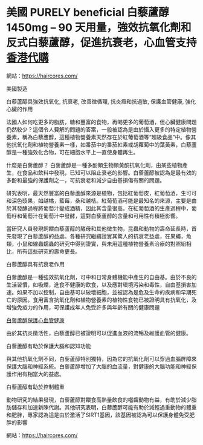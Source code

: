# 美國 PURELY beneficial 白藜蘆醇 1450mg – 90 天用量，強效抗氧化劑和反式白藜蘆醇，促進抗衰老，心血管支持 [香港代購](https://haircores.com/)

網站：https://haircores.com/

美國製造

白藜蘆醇具強效抗氧化, 抗衰老, 改善微循環, 抗炎癥和抗過敏, 保護血管健康, 強化心臟的作用

法國人如何吃更多的脂肪，糖和豐富的食物，再喝更多的葡萄酒，但心臟健康問題仍然較少？這個令人費解的問題的答案，一般被認為是由於攝入更多的特定植物營養素，稱為白藜蘆醇，這種植物營養素天然存在於紅葡萄酒等“超級食品”中。像其他抗氧化劑和植物營養素一樣，如番茄中的番茄紅素或胡蘿蔔中的葉黃素，白藜蘆醇是一種強效化合物，可在細胞水平上一直使身體再生。

什麼是白藜蘆醇？
白藜蘆醇是一種多酚類生物類黃酮抗氧化劑，由某些植物產生，在食品和飲料中發現，已知可以阻止衰老的影響。白藜蘆醇被認為是最有效的多酚和最強的保護劑之一，可抗衰老和減少自由基損傷有關的問題。

研究表明，最天然豐富的白藜蘆醇來源是植物，包括紅葡萄皮，紅葡萄酒，生可可和深色漿果，如越橘，藍莓，桑和越桔。紅葡萄酒可能是最知名的來源，主要是由於其發酵過程將葡萄汁變成酒精，因此其含量很高。在紅葡萄酒的生產過程中，葡萄籽和葡萄汁在葡萄汁中發酵，這對白藜蘆醇的含量和可用性有積極影響。

當研究人員發現飼餵白藜蘆醇的酵母和其他微生物，昆蟲和動物的壽命延長時，首先發現了白藜蘆醇的益處。各種研究繼續證實其驚人的抗衰老益處，在果蠅，魚類，小鼠和線蟲蠕蟲的研究中得到證實，與未用這種植物營養素治療的對照組相比，所有這些研究的壽命更長。

白藜蘆醇具有抗衰老作用

白藜蘆醇是一種強效抗氧化劑，可中和日常身體機能中產生的自由基。由於不良的生活習慣，如吸煙，進食不健康的飲食，以及應對環境污染和毒性，自由基損害加速。如果不加以控制，自由基可以破壞細胞，並被認為是危及生命的疾病和早期死亡的原因。食用富含抗氧化劑和植物營養素的植物性食物已被證明具有抗氧化，及增強免疫力的作用，可保護成年人免受許多與年齡有關的健康問題

[白藜蘆醇保護心血管健康](https://haircores.com/product/%e7%be%8e%e5%9c%8b-purely-beneficial-%e7%99%bd%e8%97%9c%e8%98%86%e9%86%87-1450mg-90-%e5%a4%a9%e7%94%a8%e9%87%8f%ef%bc%8c%e5%bc%b7%e6%95%88%e6%8a%97%e6%b0%a7%e5%8c%96%e5%8a%91%e5%92%8c%e5%8f%8d/)

由於其抗炎徵活性，白藜蘆醇已被證明可以促進血液的流暢及維護血管的健康。

白藜蘆醇有助於保護大腦和認知功能

與其他抗氧化劑不同，白藜蘆醇特別獨特，因為它的抗氧化劑可以穿過血腦屏障來保護大腦和神經系統。白藜蘆醇增加了大腦的血流量，對健康的大腦功能和神經保護作用有相當大的益處。

白藜蘆醇有助於控制體重

動物研究的結果發現，白藜蘆醇對餵食高熱量飲食的囓齒動物有益，有助於減少脂肪儲存和加速新陳代謝。其他研究表明，白藜蘆醇可能有助於減輕過重動物的體重和肥胖，專家認為這是由於激活了SIRT1基因，該基因被認為可以保護身體免受肥胖的影響

網站：https://haircores.com/
